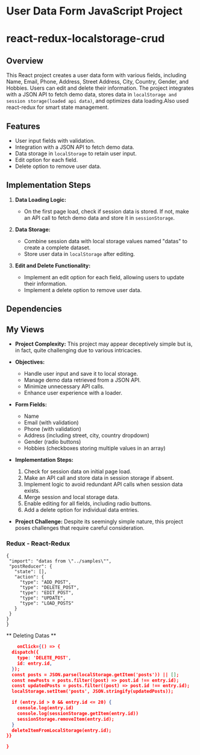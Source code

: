 
# User Data Form JavaScript Project
# react-redux-localstorage-crud
## Overview

This React project creates a user data form with various fields, including Name, Email, Phone, Address, Street Address, City, Country, Gender, and Hobbies. Users can edit and delete their information. The project integrates with a JSON API to fetch demo data, stores data in `localStorage and session storage(loaded api data)`, and optimizes data loading.Also used react-redux for smart state management.


## Features

- User input fields with validation.
- Integration with a JSON API to fetch demo data.
- Data storage in `localStorage` to retain user input.
- Edit option for each field.
- Delete option to remove user data.

## Implementation Steps

1. **Data Loading Logic:**

   - On the first page load, check if session data is stored. If not, make an API call to fetch demo data and store it in `sessionStorage`.

2. **Data Storage:**

   - Combine session data with local storage values named "datas" to create a complete dataset.
   - Store user data in `localStorage` after editing.

3. **Edit and Delete Functionality:**

   - Implement an edit option for each field, allowing users to update their information.
   - Implement a delete option to remove user data.

## Dependencies
## My Views

- **Project Complexity:** This project may appear deceptively simple but is, in fact, quite challenging due to various intricacies.

- **Objectives:**
  - Handle user input and save it to local storage.
  - Manage demo data retrieved from a JSON API.
  - Minimize unnecessary API calls.
  - Enhance user experience with a loader.

- **Form Fields:**
  - Name
  - Email (with validation)
  - Phone (with validation)
  - Address (including street, city, country dropdown)
  - Gender (radio buttons)
  - Hobbies (checkboxes storing multiple values in an array)

- **Implementation Steps:**
  1. Check for session data on initial page load.
  2. Make an API call and store data in session storage if absent.
  3. Implement logic to avoid redundant API calls when session data exists.
  4. Merge session and local storage data.
  5. Enable editing for all fields, including radio buttons.
  6. Add a delete option for individual data entries.

- **Project Challenge:** Despite its seemingly simple nature, this project poses challenges that require careful consideration.
 ### Redux - React-Redux
 ``` json{
 {
  "import": "datas from \"../samples\"",
  "postReducer": {
    "state": [],
    "action": {
      "type": "ADD_POST",
      "type": "DELETE_POST",
      "type": "EDIT_POST",
      "type": "UPDATE",
      "type": "LOAD_POSTS"
    }
  }
}
}
```
** Deleting Datas **
``` json {
    onClick={() => {
  dispatch({
    type: 'DELETE_POST',
    id: entry.id,
  });
  const posts = JSON.parse(localStorage.getItem('posts')) || [];
  const newPosts = posts.filter((post) => post.id !== entry.id);
  const updatedPosts = posts.filter((post) => post.id !== entry.id);
  localStorage.setItem('posts', JSON.stringify(updatedPosts));

  if (entry.id > 0 && entry.id <= 20) {
    console.log(entry.id)
    console.log(sessionStorage.getItem(entry.id))
    sessionStorage.removeItem(entry.id);
  }
  deleteItemFromLocalStorage(entry.id);
}}

}
```
